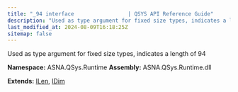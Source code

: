 ```yaml
---
title: "_94 interface                 | QSYS API Reference Guide"
description: "Used as type argument for fixed size types, indicates a length of 94  "
last_modified_at: 2024-08-09T16:18:25Z
sitemap: false
---
```


Used as type argument for fixed size types, indicates a length of 94 

**Namespace:** ASNA.QSys.Runtime
**Assembly:** ASNA.QSys.Runtime.dll

**Extends:** [ILen](/reference/runtime/qsys-runtime/i-len.html), [IDim](/reference/runtime/qsys-runtime/i-dim.html)
<br>
<br>
